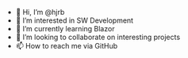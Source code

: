 - 👋 Hi, I’m @hjrb
- 👀 I’m interested in SW Development
- 🌱 I’m currently learning Blazor
- 💞️ I’m looking to collaborate on interesting projects
- 📫 How to reach me via GitHub

<!---
hjrb/hjrb is a ✨ special ✨ repository because its `README.md` (this file) appears on your GitHub profile.
You can click the Preview link to take a look at your changes.
--->
